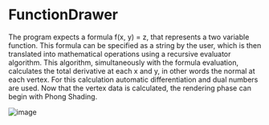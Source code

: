 # FunctionDrawer

The program expects a formula f(x, y) = z, that represents a two variable function. This formula can be specified as a string by the user, which is then translated into mathematical operations using a recursive evaluator algorithm. This algorithm, simultaneously with the formula evaluation, calculates the total derivative at each x and y, in other words the normal at each vertex. For this calculation automatic differentiation and dual numbers are used. Now that the vertex data is calculated, the rendering phase can begin with Phong Shading. 

![image](https://github.com/DemeterAbelBence/FunctionDrawer/assets/124840546/93efad0f-7b60-43b6-8e0b-9e24b8fe0299)

